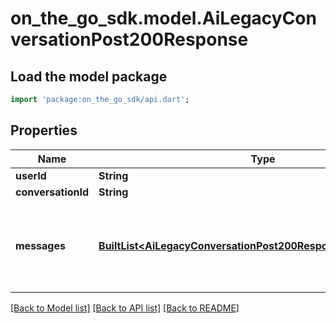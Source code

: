 # on_the_go_sdk.model.AiLegacyConversationPost200Response

## Load the model package
```dart
import 'package:on_the_go_sdk/api.dart';
```

## Properties
Name | Type | Description | Notes
------------ | ------------- | ------------- | -------------
**userId** | **String** |  | [optional] 
**conversationId** | **String** |  | [optional] 
**messages** | [**BuiltList&lt;AiLegacyConversationPost200ResponseMessagesInner&gt;**](AiLegacyConversationPost200ResponseMessagesInner.md) | All messages in the conversation including the assistant response | [optional] 

[[Back to Model list]](../README.md#documentation-for-models) [[Back to API list]](../README.md#documentation-for-api-endpoints) [[Back to README]](../README.md)


